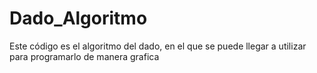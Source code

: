 # Dado_Algoritmo
Este código es el algoritmo del dado, en el que se puede llegar a utilizar para programarlo de manera grafica
